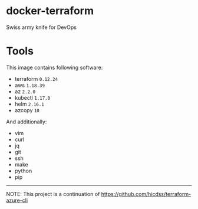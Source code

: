 # docker-terraform

Swiss army knife for DevOps


# Tools

This image contains following software:

- terraform `0.12.24`
- aws `1.18.39`
- az `2.2.0`
- kubectl `1.17.0`
- helm `2.16.1`
- azcopy `10`

And additionally:

- vim
- curl
- jq
- git
- ssh
- make
- python
- pip


___

NOTE: This project is a continuation of https://github.com/hicdss/terraform-azure-cli
